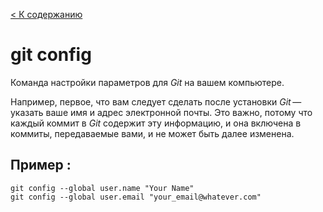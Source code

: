 [< К содержанию](../readme.md)

# git config

 Команда настройки параметров для *Git* на вашем компьютере.

Например, первое, что вам следует сделать после установки *Git* — указать ваше имя и адрес электронной почты. Это важно, потому что каждый коммит в *Git* содержит эту информацию, и она включена в коммиты, передаваемые вами, и не может быть далее изменена.

## Пример :


```bash=
git config --global user.name "Your Name"
git config --global user.email "your_email@whatever.com"
```


